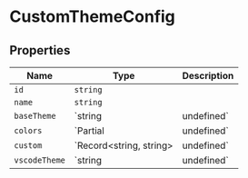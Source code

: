 # CustomThemeConfig

## Properties

| Name | Type | Description |
|------|------|-------------|
| `id` | `string` |  |
| `name` | `string` |  |
| `baseTheme` | `string | undefined` |  |
| `colors` | `Partial<ThemeColors> | undefined` |  |
| `custom` | `Record<string, string> | undefined` |  |
| `vscodeTheme` | `string | undefined` |  |

